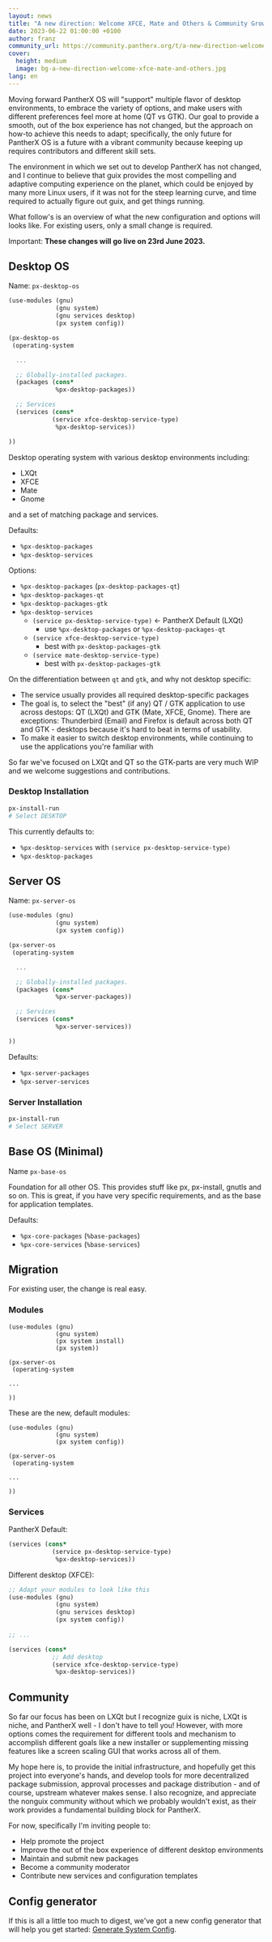 ```yaml
---
layout: news
title: "A new direction: Welcome XFCE, Mate and Others & Community Growth"
date: 2023-06-22 01:00:00 +0100
author: franz
community_url: https://community.pantherx.org/t/a-new-direction-welcome-xfce-mate-and-others-community-growth/111
cover:
  height: medium
  image: bg-a-new-direction-welcome-xfce-mate-and-others.jpg
lang: en
---
```


Moving forward PantherX OS will "support" multiple flavor of desktop environments, to embrace the variety of options, and make users with different preferences feel more at home (QT vs GTK). Our goal to provide a smooth, out of the box experience has not changed, but the approach on how-to achieve this needs to adapt; specifically, the only future for PantherX OS is a future with a vibrant community because keeping up requires contributors and different skill sets.

The environment in which we set out to develop PantherX has not changed, and I continue to believe that guix provides the most compelling and adaptive computing experience on the planet, which could be enjoyed by many more Linux users, if it was not for the steep learning curve, and time required to actually figure out guix, and get things running.

What follow's is an overview of what the new configuration and options will looks like. 
For existing users, only a small change is required.

Important: **These changes will go live on 23rd June 2023.**

## Desktop OS

Name: `px-desktop-os`

```scheme
(use-modules (gnu)
             (gnu system)
             (gnu services desktop)
             (px system config))

(px-desktop-os
 (operating-system

  ...

  ;; Globally-installed packages.
  (packages (cons*
             %px-desktop-packages))

  ;; Services
  (services (cons*
            (service xfce-desktop-service-type)
             %px-desktop-services))

))
```

Desktop operating system with various desktop environments including:

- LXQt
- XFCE
- Mate
- Gnome

and a set of matching package and services.

Defaults:
- `%px-desktop-packages`
- `%px-desktop-services`

Options:
- `%px-desktop-packages` (`px-desktop-packages-qt`)
- `%px-desktop-packages-qt`
- `%px-desktop-packages-gtk`
- `%px-desktop-services`
  - `(service px-desktop-service-type)` ← PantherX Default (LXQt)
    - use `%px-desktop-packages` or `%px-desktop-packages-qt`
  - `(service xfce-desktop-service-type)`
    - best with `px-desktop-packages-gtk`
  - `(service mate-desktop-service-type)`
    - best with `px-desktop-packages-gtk`

On the differentiation between `qt` and `gtk`, and why not desktop specific: 
- The service usually provides all required desktop-specific packages
- The goal is, to select the "best" (if any) QT / GTK application to use across destops: QT (LXQt) and GTK (Mate, XFCE, Gnome). There are exceptions: Thunderbird (Email) and Firefox is default across both QT and GTK - desktops because it's hard to beat in terms of usability.
- To make it easier to switch desktop environments, while continuing to use the applications you're familiar with

So far we've focused on LXQt and QT so the GTK-parts are very much WIP and we welcome suggestions and contributions.

### Desktop Installation

```bash
px-install-run
# Select DESKTOP
```

This currently defaults to:

- `%px-desktop-services` with `(service px-desktop-service-type)`
- `%px-desktop-packages`

## Server OS

Name: `px-server-os`

```scheme
(use-modules (gnu)
             (gnu system)
             (px system config))

(px-server-os
 (operating-system

  ...

  ;; Globally-installed packages.
  (packages (cons*
             %px-server-packages))

  ;; Services
  (services (cons*
             %px-server-services))

))
```

Defaults:
- `%px-server-packages`
- `%px-server-services`

### Server Installation

```bash
px-install-run
# Select SERVER
```

## Base OS (Minimal)

Name `px-base-os`

Foundation for all other OS. This provides stuff like px, px-install, gnutls and so on. This is great, if you have very specific requirements, and as the base for application templates.

Defaults:
- `%px-core-packages` (`%base-packages`)
- `%px-core-services` (`%base-services`)

## Migration

For existing user, the change is real easy.

### Modules

```
(use-modules (gnu)
             (gnu system)
             (px system install)
             (px system))

(px-server-os
 (operating-system

...

))
```

These are the new, default modules:

```
(use-modules (gnu)
             (gnu system)
             (px system config))

(px-server-os
 (operating-system

...

))
```

### Services

PantherX Default:

```scheme
(services (cons*
            (service px-desktop-service-type)
             %px-desktop-services))
```

Different desktop (XFCE):

```scheme
;; Adapt your modules to look like this
(use-modules (gnu)
             (gnu system)
             (gnu services desktop)
             (px system config))
             
;; ...

(services (cons*
            ;; Add desktop
            (service xfce-desktop-service-type)
             %px-desktop-services))
```

## Community

So far our focus has been on LXQt but I recognize guix is niche, LXQt is niche, and PantherX well - I don't have to tell you! However, with more options comes the requirement for different tools and mechanism to accomplish different goals like a new installer or supplementing missing features like a screen scaling GUI that works across all of them.

My hope here is, to provide the initial infrastructure, and hopefully get this project into everyone's hands, and develop tools for more decentralized package submission, approval processes and package distribution - and of course, upstream whatever makes sense. I also recognize, and appreciate the nonguix community without which we probably wouldn't exist, as their work provides a fundamental building block for PantherX.

For now, specifically I'm inviting people to:
- Help promote the project
- Improve the out of the box experience of different desktop environments
- Maintain and submit new packages
- Become a community moderator
- Contribute new services and configuration templates

## Config generator

If this is all a little too much to digest, we've got a new config generator that will help you get started: <a href="/configs/">Generate System Config</a>.